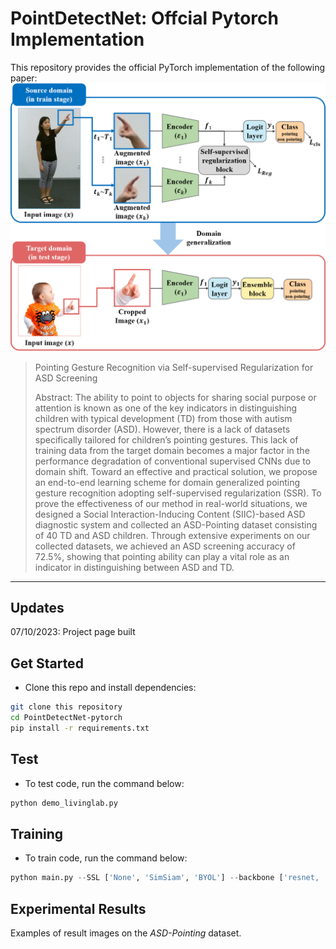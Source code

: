 # PointDetectNet: Offcial Pytorch Implementation



This repository provides the official PyTorch implementation of the following paper:
<img src="fig_architecture.png" width="800">

> Pointing Gesture Recognition via Self-supervised Regularization for ASD
Screening 
>
> Abstract: The ability to point to objects for sharing social purpose or attention is known as one of the key indicators in distinguishing children with typical development (TD) from those with autism spectrum disorder (ASD). However, there is a lack of datasets specifically tailored for children’s pointing gestures. This lack of training data from the target domain becomes a major factor in the performance degradation of conventional supervised CNNs due to domain shift. Toward an effective and practical solution, we propose an end-to-end learning scheme for domain generalized pointing gesture recognition adopting self-supervised regularization (SSR). To prove the effectiveness of our method in real-world situations, we designed a Social Interaction-Inducing Content (SIIC)-based ASD diagnostic system and collected an ASD-Pointing dataset consisting of 40 TD and ASD children. Through extensive experiments on our collected datasets, we achieved an ASD screening accuracy of 72.5%, showing that pointing ability can play a vital role as an indicator in distinguishing between ASD and TD.

---

## Updates
07/10/2023: Project page built

## Get Started
- Clone this repo and install dependencies:
```bash
git clone this repository
cd PointDetectNet-pytorch
pip install -r requirements.txt
```

## Test
- To test code, run the command below:
```python
python demo_livinglab.py
```

## Training
- To train code, run the command below:
```python
python main.py --SSL ['None', 'SimSiam', 'BYOL'] --backbone ['resnet, 'vit_B_32']
```


## Experimental Results

Examples of result images on the *ASD-Pointing* dataset.


